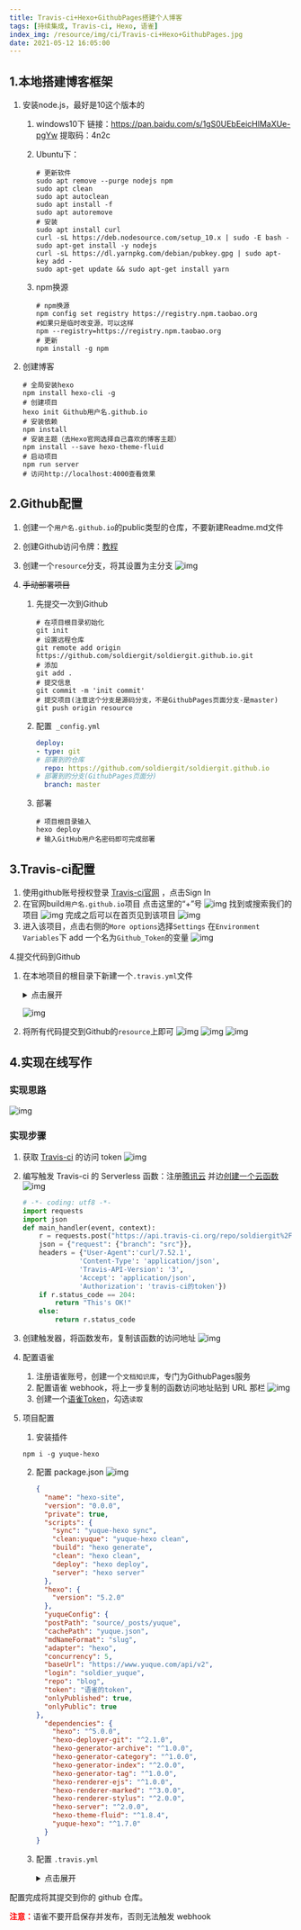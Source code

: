 ```yaml
---
title: Travis-ci+Hexo+GithubPages搭建个人博客
tags: [持续集成, Travis-ci, Hexo, 语雀]
index_img: /resource/img/ci/Travis-ci+Hexo+GithubPages.jpg
date: 2021-05-12 16:05:00
---
```


## 1.本地搭建博客框架
1. 安装node.js，最好是10这个版本的

   1. windows10下
      链接：https://pan.baidu.com/s/1gS0UEbEeicHlMaXUe-pgYw  提取码：4n2c 

   2. Ubuntu下：

      ```shell
      # 更新软件 
      sudo apt remove --purge nodejs npm
      sudo apt clean
      sudo apt autoclean
      sudo apt install -f
      sudo apt autoremove
      # 安装
      sudo apt install curl
      curl -sL https://deb.nodesource.com/setup_10.x | sudo -E bash -
      sudo apt-get install -y nodejs
      curl -sL https://dl.yarnpkg.com/debian/pubkey.gpg | sudo apt-key add -
      sudo apt-get update && sudo apt-get install yarn
      ```

   3. npm换源

      ```shell
      # npm换源
      npm config set registry https://registry.npm.taobao.org
      #如果只是临时改变源，可以这样
      npm --registry=https://registry.npm.taobao.org
      # 更新
      npm install -g npm
      ```

2. 创建博客

   ```shell
   # 全局安装hexo
   npm install hexo-cli -g
   # 创建项目
   hexo init Github用户名.github.io
   # 安装依赖
   npm install
   # 安装主题（去Hexo官网选择自己喜欢的博客主题）
   npm install --save hexo-theme-fluid
   # 启动项目
   npm run server
   # 访问http://localhost:4000查看效果
   ```

## 2.Github配置

1. 创建一个`用户名.github.io`的public类型的仓库，不要新建Readme.md文件

2. 创建Github访问令牌：[教程](https://www.cnblogs.com/soldier-cnblogs/p/13386848.html)

3. 创建一个`resource`分支，将其设置为主分支
   ![img](/resource/img/ci/T_GithubPages_1.png)
   
4. ~~手动部署项目~~

   1. 先提交一次到Github

      ```shell
      # 在项目根目录初始化
      git init
      # 设置远程仓库
      git remote add origin https://github.com/soldiergit/soldiergit.github.io.git
      # 添加
      git add .
      # 提交信息
      git commit -m 'init commit'
      # 提交项目(注意这个分支是源码分支，不是GithubPages页面分支-是master)
      git push origin resource
      ```

   2. 配置` _config.yml`

      ```yml
      deploy:
      - type: git
      # 部署到的仓库
        repo: https://github.com/soldiergit/soldiergit.github.io
      # 部署到的分支(GithubPages页面分)
        branch: master
      ```

   3. 部署

      ```shell
      # 项目根目录输入
      hexo deploy
      # 输入GitHub用户名密码即可完成部署
      ```

## 3.Travis-ci配置
1. 使用github账号授权登录 [Travis-ci官网](https://travis-ci.org/) ，点击Sign In
2. 在官网build`用户名.github.io`项目
   点击这里的“+”号
   ![img](/resource/img/ci/T_GithubPages_2.png)
   找到或搜索我们的项目
   ![img](/resource/img/ci/T_GithubPages_3.png)
   完成之后可以在首页见到该项目
   ![img](/resource/img/ci/T_GithubPages_4.png)
3. 进入该项目，点击右侧的`More options`选择`Settings`
   在`Environment Variables`下 add 一个名为`Github_Token`的变量
   ![img](/resource/img/ci/T_GithubPages_5.png)

4.提交代码到Github

1. 在本地项目的根目录下新建一个`.travis.yml`文件
   <details>
     <summary>点击展开</summary>

   ```yml
   # 设置语言
   language: node_js
   
   # 设置相应的版本
   node_js: stable
   
   cache:
     apt: true
     directories:
       - node_modules # 缓存不经常更改的内容
   
   # 更改时区
   before_install:
     - export TZ='Asia/Shanghai'
   
   # 安装hexo及插件
   install:
     - npm install
   
   # 下拉代码后执行的操作
   script:
     - hexo clean # 清除
     - hexo g # 生成
   
   after_script:
     - cd ./public
     - git init
     # 修改github的用户名
     - git config user.name "soldiergit"
     # 修改email
     - git config user.email "soldier_wyyx@163.com"
     - git add .
     # 提交记录包含时间 跟上面更改时区配合
     - git commit -m "Travis CI Auto Builder at `date +"%Y-%m-%d %H:%M"`"
     # Travis_Token是在Travis官网中配置环境变量的名称（more options 选择 setting添加的值）
     - git push --force --quiet "https://${Github_Token}@${GH_REF}" master:master
   
   # 只监测resource分支，resource是我存放源码的分支的名称，可根据自己情况设置
   branches:
     only:
       - resource
   
   # 配置常量
   env:
     global:
       # 设置GH_REF，注意更改yourname及末尾加上.git
       - GH_REF: github.com/soldiergit/soldiergit.github.io.git
   
   # 配置通知（电子邮件、IRC、campfire等）
   # https://docs.travis-ci.com/user/notifications/
   notifications:
     email:
       - 583403411@qq.com
       - soldier_wyyx@163.com
     on_success: change
     on_failure: always
   ```
    </details>

   ![img](/resource/img/ci/T_GithubPages_6.png)

2. 将所有代码提交到Github的`resource`上即可
   ![img](/resource/img/ci/T_GithubPages_7.png)
   ![img](/resource/img/ci/T_GithubPages_8.png)
   ![img](/resource/img/ci/T_GithubPages_9.png)

## 4.实现在线写作
### 实现思路
![img](/resource/img/ci/silu.png)

### 实现步骤
1. 获取 [Travis-ci](https://travis-ci.org/account/preferences) 的访问 token
    ![img](/resource/img/ci/travisci_token.png)

2. 编写触发 Travis-ci 的 Serverless 函数：注册[腾讯云](https://cloud.tencent.com/) 并边[创建一个云函数](https://console.cloud.tencent.com/scf/list)
    ![img](/resource/img/ci/serverless.png)
    
    ```py
    # -*- coding: utf8 -*-
    import requests
    import json
    def main_handler(event, context):
        r = requests.post("https://api.travis-ci.org/repo/soldiergit%2Fsoldiergit.github.io/requests",
        json = {"request": {"branch": "src"}},
        headers = {"User-Agent":'curl/7.52.1',
                  'Content-Type': 'application/json',
                  'Travis-API-Version': '3',
                  'Accept': 'application/json',
                  'Authorization': 'travis-ci的token'})
        if r.status_code == 204:
            return "This's OK!" 
        else:
            return r.status_code
    ```
    
3. 创建触发器，将函数发布，复制该函数的访问地址
    ![img](/resource/img/ci/trigger.png)

4. 配置语雀
    1. 注册语雀账号，创建一个`文档知识库`，专门为GithubPages服务
    2. 配置语雀 webhook，将上一步复制的函数访问地址贴到 URL 那栏
        ![img](/resource/img/ci/yuque1.png)
    3. 创建一个[语雀Token](https://www.yuque.com/settings/tokens)，勾选`读取`
        
5. 项目配置
    1. 安装插件
    
    ```shell
    npm i -g yuque-hexo
    ```
    2. 配置 package.json
        ![img](/resource/img/ci/yuque2.png)
        
        ```json
        {
          "name": "hexo-site",
          "version": "0.0.0",
          "private": true,
          "scripts": {
            "sync": "yuque-hexo sync",
            "clean:yuque": "yuque-hexo clean",
            "build": "hexo generate",
            "clean": "hexo clean",
            "deploy": "hexo deploy",
            "server": "hexo server"
          },
          "hexo": {
            "version": "5.2.0"
          },
          "yuqueConfig": {
          "postPath": "source/_posts/yuque",
          "cachePath": "yuque.json",
          "mdNameFormat": "slug",
          "adapter": "hexo",
          "concurrency": 5,
          "baseUrl": "https://www.yuque.com/api/v2",
          "login": "soldier_yuque",
          "repo": "blog",
          "token": "语雀的token",
          "onlyPublished": true,
          "onlyPublic": true
        },
          "dependencies": {
            "hexo": "^5.0.0",
            "hexo-deployer-git": "^2.1.0",
            "hexo-generator-archive": "^1.0.0",
            "hexo-generator-category": "^1.0.0",
            "hexo-generator-index": "^2.0.0",
            "hexo-generator-tag": "^1.0.0",
            "hexo-renderer-ejs": "^1.0.0",
            "hexo-renderer-marked": "^3.0.0",
            "hexo-renderer-stylus": "^2.0.0",
            "hexo-server": "^2.0.0",
            "hexo-theme-fluid": "^1.8.4",
            "yuque-hexo": "^1.7.0"
          }
        }
        ```
    
    3. 配置 `.travis.yml`
        <details>
            <summary>点击展开</summary>
            
        ```yml
        # 设置语言
        language: node_js
        
        # 设置相应的版本（必须12以上）
        node_js: 
          - 15
        
        cache:
          apt: true
          directories:
            - node_modules # 缓存不经常更改的内容
        
        # 更改时区
        before_install:
          - export TZ='Asia/Shanghai'
        
        # 安装hexo及插件
        install:
          - npm install hexo-cli
          - npm install yuque-hexo
          - npm install
        
        # 下拉代码后执行的操作
        script:
          # 同步语雀文章到本地
          - yuque-hexo clean
          - yuque-hexo sync
          - hexo generate # 生成
        
        after_script:
          - cd ./public
          - git init
          # 修改github的用户名
          - git config user.name "soldiergit"
          # 修改email
          - git config user.email "soldier_wyyx@163.com"
          - git add .
          # 提交记录包含时间 跟上面更改时区配合
          - git commit -m "Travis CI Auto Builder at `date +"%Y-%m-%d %H:%M"`"
          # Travis_Token是在Travis官网中配置环境变量的名称（more options 选择 setting添加的值）
          - git push --force --quiet "https://${Github_Token}@${GH_REF}" master:master
          # 【2021.05.13】修改gitee的用户名
          - git config user.name "${Gitee_Username}"
          # 【2021.05.13】也提交到码云
          - git push --force --quiet https://${Gitee_Username}:${Gitee_Token}@${GE_REF} master:master
        
        # 只监测resource分支，resource是我存放源码的分支的名称，可根据自己情况设置
        branches:
          only:
            - resource
        
        # 配置常量
        env:
          global:
            # 设置GH_REF，注意更改yourname及末尾加上.git
            - GH_REF: github.com/soldiergit/soldiergit.github.io.git
            # 【2021.05.13】码云的
            - GE_REF: gitee.com/soldiergitee/soldiergitee.git
        
        # 配置通知（电子邮件、IRC、campfire等）
        # https://docs.travis-ci.com/user/notifications/
        notifications:
          email:
            - 583403411@qq.com
            - soldier_wyyx@163.com
          on_success: change
          on_failure: always
        ```
        </details>

配置完成将其提交到你的 github 仓库。

<font color=#FF000>**注意：**</font>语雀不要开启保存并发布，否则无法触发 webhook

